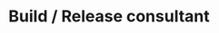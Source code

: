 ---
layout: post
company: Ejasent, Inc.
location: Mountain View, CA
duties: Responsible for improving and documenting Build/Release/Deployment processes. Solaris, AIX development and deployment environments, shell scripting, Java, ANT.
title: Build / Release consultant
dates: Sep 2002 - Dec 2002
---